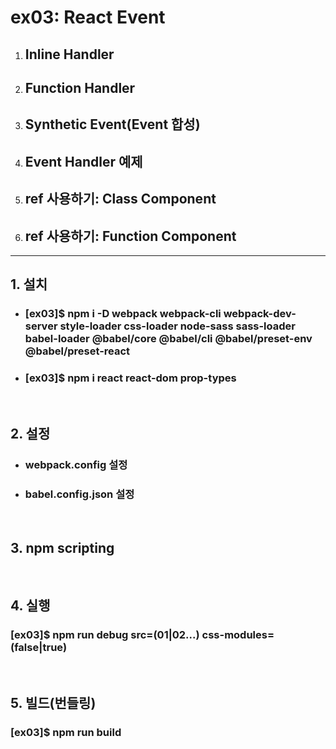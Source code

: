 # ex03: React Event
1. ## Inline Handler
2. ## Function Handler
3. ## Synthetic Event(Event 합성)
4. ## Event Handler 예제
5. ## ref 사용하기: Class Component
6. ## ref 사용하기: Function Component

---
##  1. 설치
* ### [ex03]$ npm i -D webpack webpack-cli webpack-dev-server style-loader css-loader node-sass sass-loader babel-loader @babel/core @babel/cli @babel/preset-env @babel/preset-react
* ### [ex03]$ npm i react react-dom prop-types
&nbsp;
##  2. 설정
  * ###  webpack.config 설정
  * ###  babel.config.json 설정
&nbsp;
##  3. npm scripting
&nbsp;
##  4. 실행
### [ex03]$ npm run debug src=(01|02...) css-modules=(false|true)
&nbsp;
##  5. 빌드(번들링)
### [ex03]$ npm run build
